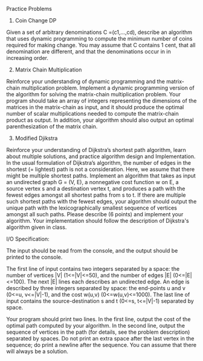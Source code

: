 Practice Problems
1. Coin Change DP

Given a set of arbitrary denominations C =(c1,...,cd), describe an algorithm that uses dynamic programming to compute the minimum number of coins required for making change. You may assume that C contains 1 cent, that all denomination are different, and that the denominations occur in in increasing order.

2. Matrix Chain Multiplication

Reinforce your understanding of dynamic programming and the matrix-chain multiplication problem. Implement a dynamic programming version of the algorithm for solving the matrix-chain multiplication problem. Your program should take an array of integers representing the dimensions of the matrices in the matrix-chain as input, and it should produce the optimal number of scalar multiplications needed to compute the matrix-chain product as output.  In addition, your algorithm should also output an optimal parenthesization of the matrix chain.

3. Modified Djikstra

Reinforce your understanding of Dijkstra’s shortest path algorithm, learn about multiple solutions, and practice algorithm design and Implementation. In the usual formulation of Dijkstra’s algorithm, the number of edges in the shortest (= lightest) path is not a consideration. Here, we assume that there might be multiple shortest paths. Implement an algorithm that takes as input an undirected graph G = (V, E), a nonnegative cost function w on E, a source vertex s and a destination vertex t, and produces a path with the fewest edges amongst all shortest paths from s to t. If there are multiple such shortest paths with the fewest edges, your algorithm should output the unique path with the lexicographically smallest sequence of vertices amongst all such paths. Please describe (6 points) and implement your algorithm. Your implementation should follow the description of Dijkstra's algorithm given in class.

I/O Specification:

The input should be read from the console, and the output should be printed to the console.

The first line of input contains two integers separated by a space: the number of vertices |V| (1<=|V|<=50), and the number of edges |E| (0<=|E|<=100). The next |E| lines each describes an undirected edge. An edge is described by three integers separated by space: the end-points u and v (0<=u, v<=|V|-1), and the cost w(u,v) (0<=w(u,v)<=1000). The last line of input contains the source-destination s and t (0<=s, t<=|V|-1) separated by space.

Your program should print two lines. In the first line, output the cost of the optimal path computed by your algorithm. In the second line, output the sequence of vertices in the path (for details, see the problem description) separated by spaces. Do not print an extra space after the last vertex in the sequence; do print a newline after the sequence. You can assume that there will always be a solution.
